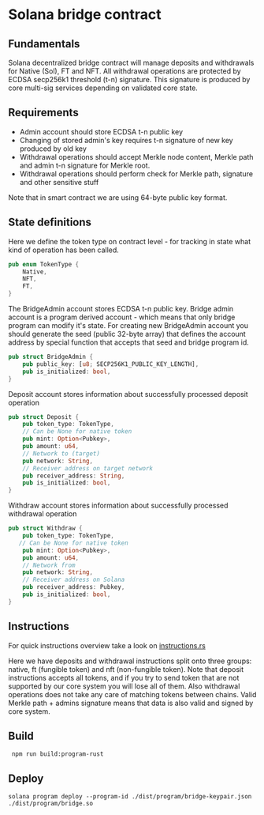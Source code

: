# Solana bridge contract

## Fundamentals
Solana decentralized bridge contract will manage deposits and withdrawals for Native (Sol), FT and NFT. 
All withdrawal operations are protected by ECDSA secp256k1 threshold (t-n) signature. 
This signature is produced by core multi-sig services depending on validated core state.   

## Requirements
- Admin account should store ECDSA t-n public key
- Changing of stored admin's key requires t-n signature of new key produced by old key
- Withdrawal operations should accept Merkle node content, Merkle path and admin t-n signature for Merkle root.
- Withdrawal operations should perform check for Merkle path, signature and other sensitive stuff

Note that in smart contract we are using 64-byte public key format.

## State definitions
Here we define the token type on contract level - for tracking in state what kind of operation has been called.
```rust
pub enum TokenType {
    Native,
    NFT,
    FT,
}
```

The BridgeAdmin account stores ECDSA t-n public key. Bridge admin account is a program derived account - which means that only bridge program can modify it's state. 
For creating new BridgeAdmin account you should generate the seed (public 32-byte array) 
that defines the account address by special function that accepts that seed and bridge program id.
```rust
pub struct BridgeAdmin {
    pub public_key: [u8; SECP256K1_PUBLIC_KEY_LENGTH],
    pub is_initialized: bool,
}
```

Deposit account stores information about successfully processed deposit operation
```rust
pub struct Deposit {
    pub token_type: TokenType,
    // Can be None for native token
    pub mint: Option<Pubkey>,
    pub amount: u64,
    // Network to (target)
    pub network: String,
    // Receiver address on target network
    pub receiver_address: String,
    pub is_initialized: bool,
}
```

Withdraw account stores information about successfully processed withdrawal operation
```rust
pub struct Withdraw {
    pub token_type: TokenType,
   // Can be None for native token
    pub mint: Option<Pubkey>,
    pub amount: u64,
    // Network from
    pub network: String,
    // Receiver address on Solana
    pub receiver_address: Pubkey,
    pub is_initialized: bool,
}
```

## Instructions

For quick instructions overview take a look on [instructions.rs](./src/instruction.rs) 

Here we have deposits and withdrawal instructions split onto three groups: native, ft (fungible token) and nft (non-fungible token).
Note that deposit instructions accepts all tokens, and if you try to send token that are not supported by our core system you will lose all of them.
Also withdrawal operations does not take any care of matching tokens between chains. 
Valid Merkle path + admins signature means that data is also valid and signed by core system.

## Build

```commandline
 npm run build:program-rust
```

## Deploy
```commandline
solana program deploy --program-id ./dist/program/bridge-keypair.json ./dist/program/bridge.so
```

